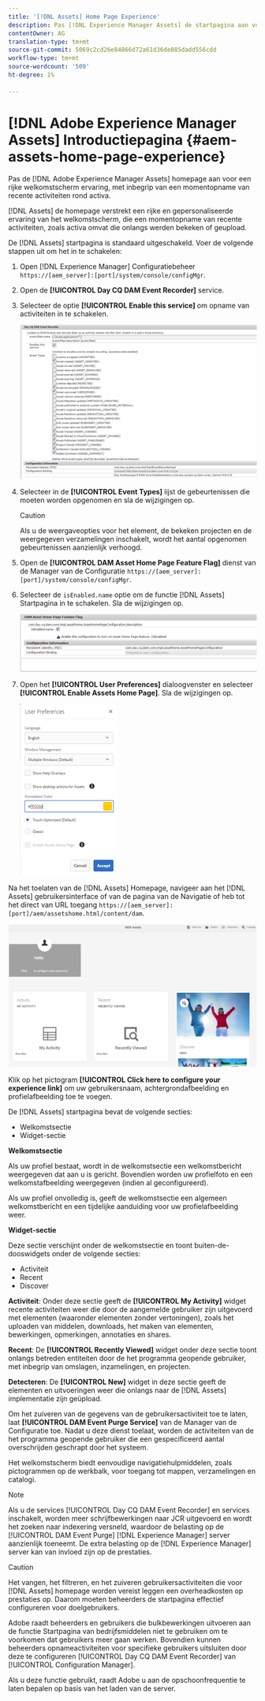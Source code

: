 ```yaml
---
title: '[!DNL Assets] Home Page Experience'
description: Pas [!DNL Experience Manager Assets] de startpagina aan voor een uitgebreide ervaring met welkomstschermen, waaronder een momentopname van recente activiteiten rond elementen.
contentOwner: AG
translation-type: tm+mt
source-git-commit: 5069c2cd26e84866d72a61d36de085dadd556cdd
workflow-type: tm+mt
source-wordcount: '509'
ht-degree: 1%

---
```



# [!DNL Adobe Experience Manager Assets] Introductiepagina {#aem-assets-home-page-experience}

Pas de [!DNL Adobe Experience Manager Assets] homepage aan voor een rijke welkomstscherm ervaring, met inbegrip van een momentopname van recente activiteiten rond activa.

[!DNL Assets] de homepage verstrekt een rijke en gepersonaliseerde ervaring van het welkomstscherm, die een momentopname van recente activiteiten, zoals activa omvat die onlangs werden bekeken of geupload.

De [!DNL Assets] startpagina is standaard uitgeschakeld. Voer de volgende stappen uit om het in te schakelen:

1. Open [!DNL Experience Manager] Configuratiebeheer `https://[aem_server]:[port]/system/console/configMgr`.
1. Open de **[!UICONTROL Day CQ DAM Event Recorder]** service.
1. Selecteer de optie **[!UICONTROL Enable this service]** om opname van activiteiten in te schakelen.

   ![chlimage_1-250](assets/chlimage_1-250.png)

1. Selecteer in de **[!UICONTROL Event Types]** lijst de gebeurtenissen die moeten worden opgenomen en sla de wijzigingen op.

   >[!CAUTION]
   >
   >Als u de weergaveopties voor het element, de bekeken projecten en de weergegeven verzamelingen inschakelt, wordt het aantal opgenomen gebeurtenissen aanzienlijk verhoogd.

1. Open de **[!UICONTROL DAM Asset Home Page Feature Flag]** dienst van de Manager van de Configuratie `https://[aem_server]:[port]/system/console/configMgr`.
1. Selecteer de `isEnabled.name` optie om de functie [!DNL Assets] Startpagina in te schakelen. Sla de wijzigingen op.

   ![chlimage_1-251](assets/chlimage_1-251.png)

1. Open het **[!UICONTROL User Preferences]** dialoogvenster en selecteer **[!UICONTROL Enable Assets Home Page]**. Sla de wijzigingen op.

   ![De elementenstartpagina inschakelen in het dialoogvenster Gebruikersvoorkeuren](assets/Annotation-color.png)

Na het toelaten van de [!DNL Assets] Homepage, navigeer aan het [!DNL Assets] gebruikersinterface of van de pagina van de Navigatie of heb tot het direct van URL toegang `https://[aem_server]:[port]/aem/assetshome.html/content/dam`.

![ervaringskoppeling configureren in de gebruikersinterface voor middelen](assets/config-experience-link.png)

Klik op het pictogram **[!UICONTROL Click here to configure your experience link]** om uw gebruikersnaam, achtergrondafbeelding en profielafbeelding toe te voegen.

De [!DNL Assets] startpagina bevat de volgende secties:

* Welkomstsectie
* Widget-sectie

**Welkomstsectie**

Als uw profiel bestaat, wordt in de welkomstsectie een welkomstbericht weergegeven dat aan u is gericht. Bovendien worden uw profielfoto en een welkomstafbeelding weergegeven (indien al geconfigureerd).

Als uw profiel onvolledig is, geeft de welkomstsectie een algemeen welkomstbericht en een tijdelijke aanduiding voor uw profielafbeelding weer.

**Widget-sectie**

Deze sectie verschijnt onder de welkomstsectie en toont buiten-de-dooswidgets onder de volgende secties:

* Activiteit
* Recent
* Discover

**Activiteit**: Onder deze sectie geeft de **[!UICONTROL My Activity]** widget recente activiteiten weer die door de aangemelde gebruiker zijn uitgevoerd met elementen (waaronder elementen zonder vertoningen), zoals het uploaden van middelen, downloads, het maken van elementen, bewerkingen, opmerkingen, annotaties en shares.

**Recent**: De **[!UICONTROL Recently Viewed]** widget onder deze sectie toont onlangs betreden entiteiten door de het programma geopende gebruiker, met inbegrip van omslagen, inzamelingen, en projecten.

**Detecteren**: De **[!UICONTROL New]** widget in deze sectie geeft de elementen en uitvoeringen weer die onlangs naar de [!DNL Assets] implementatie zijn geüpload.

Om het zuiveren van de gegevens van de gebruikersactiviteit toe te laten, laat **[!UICONTROL DAM Event Purge Service]** van de Manager van de Configuratie toe. Nadat u deze dienst toelaat, worden de activiteiten van de het programma geopende gebruiker die een gespecificeerd aantal overschrijden geschrapt door het systeem.

Het welkomstscherm biedt eenvoudige navigatiehulpmiddelen, zoals pictogrammen op de werkbalk, voor toegang tot mappen, verzamelingen en catalogi.

>[!NOTE]
>
>Als u de services [!UICONTROL Day CQ DAM Event Recorder] en services inschakelt, worden meer schrijfbewerkingen naar JCR uitgevoerd en wordt het zoeken naar indexering versneld, waardoor de belasting op de [!UICONTROL DAM Event Purge] [!DNL Experience Manager] server aanzienlijk toeneemt. De extra belasting op de [!DNL Experience Manager] server kan van invloed zijn op de prestaties.

>[!CAUTION]
>
>Het vangen, het filtreren, en het zuiveren gebruikersactiviteiten die voor [!DNL Assets] homepage worden vereist leggen een overheadkosten op prestaties op. Daarom moeten beheerders de startpagina effectief configureren voor doelgebruikers.
>
>Adobe raadt beheerders en gebruikers die bulkbewerkingen uitvoeren aan de functie Startpagina van bedrijfsmiddelen niet te gebruiken om te voorkomen dat gebruikers meer gaan werken. Bovendien kunnen beheerders opnameactiviteiten voor specifieke gebruikers uitsluiten door deze te configureren [!UICONTROL Day CQ DAM Event Recorder] van [!UICONTROL Configuration Manager].
>
>Als u deze functie gebruikt, raadt Adobe u aan de opschoonfrequentie te laten bepalen op basis van het laden van de server.
